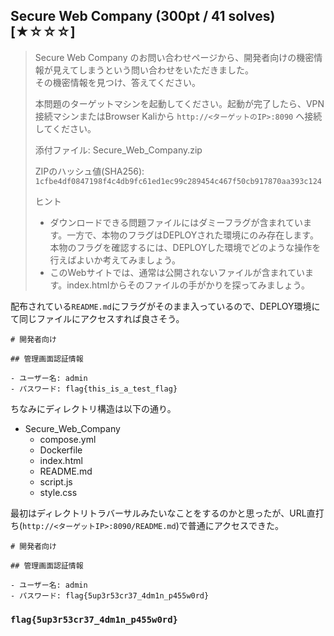 ## Secure Web Company (300pt / 41 solves) [★☆☆☆]
> Secure Web Company のお問い合わせページから、開発者向けの機密情報が見えてしまうという問い合わせをいただきました。  
> その機密情報を見つけ、答えてください。
> 
> 
> 本問題のターゲットマシンを起動してください。起動が完了したら、VPN接続マシンまたはBrowser Kaliから `http://<ターゲットのIP>:8090` へ接続してください。
> 
> 
> 添付ファイル: Secure_Web_Company.zip
> 
> ZIPのハッシュ値(SHA256): `1cfbe4df0847198f4c4db9fc61ed1ec99c289454c467f50cb917870aa393c124`
> 
> 
> ヒント
> - ダウンロードできる問題ファイルにはダミーフラグが含まれています。一方で、本物のフラグはDEPLOYされた環境にのみ存在します。本物のフラグを確認するには、DEPLOYした環境でどのような操作を行えばよいか考えてみましょう。
> - このWebサイトでは、通常は公開されないファイルが含まれています。index.htmlからそのファイルの手がかりを探ってみましょう。

配布されている`README.md`にフラグがそのまま入っているので、DEPLOY環境にて同じファイルにアクセスすれば良さそう。
```
# 開発者向け

## 管理画面認証情報

- ユーザー名: admin
- パスワード: flag{this_is_a_test_flag}
```
ちなみにディレクトリ構造は以下の通り。
- Secure_Web_Company
  - compose.yml
  - Dockerfile
  - index.html
  - README.md
  - script.js
  - style.css

最初はディレクトリトラバーサルみたいなことをするのかと思ったが、URL直打ち(`http://<ターゲットIP>:8090/README.md`)で普通にアクセスできた。
```
# 開発者向け

## 管理画面認証情報

- ユーザー名: admin
- パスワード: flag{5up3r53cr37_4dm1n_p455w0rd}
```

### `flag{5up3r53cr37_4dm1n_p455w0rd}`